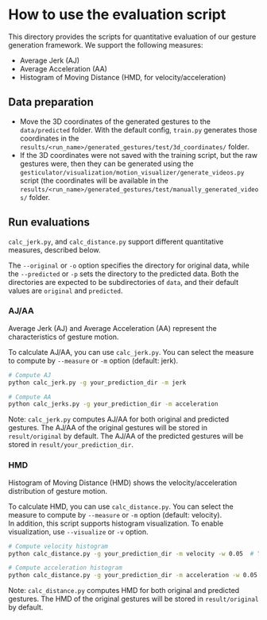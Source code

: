 # How to use the evaluation script

This directory provides the scripts for quantitative evaluation of our gesture generation framework. We support the following measures:
- Average Jerk (AJ)
- Average Acceleration (AA)
- Histogram of Moving Distance (HMD, for velocity/acceleration)

## Data preparation 
  - Move the 3D coordinates of the generated gestures to the `data/predicted` folder. With the default config, `train.py` generates those coordinates in the `results/<run_name>/generated_gestures/test/3d_coordinates/` folder.
  - If the 3D coordinates were not saved with the training script, but the raw gestures were, then they can be generated using the `gesticulator/visualization/motion_visualizer/generate_videos.py` script (the coordinates will be available in the `results/<run_name>/generated_gestures/test/manually_generated_videos/` folder. 

## Run evaluations

 `calc_jerk.py`, and `calc_distance.py` support different quantitative measures, described below.

The `--original` or `-o` option specifies the directory for original data, while the `--predicted` or `-p` sets the directory to the predicted data. Both the directories are expected to be subdirectories of `data`, and their default values are `original` and `predicted`.

### AJ/AA

Average Jerk (AJ) and Average Acceleration (AA) represent the characteristics of gesture motion.

To calculate AJ/AA, you can use `calc_jerk.py`.
You can select the measure to compute by `--measure` or `-m` option (default: jerk).

```sh
# Compute AJ
python calc_jerk.py -g your_prediction_dir -m jerk

# Compute AA
python calc_jerks.py -g your_prediction_dir -m acceleration
```

Note: `calc_jerk.py` computes AJ/AA for both original and predicted gestures. The AJ/AA of the original gestures will be stored in `result/original` by default. The AJ/AA of the predicted gestures will be stored in `result/your_prediction_dir`.

### HMD

Histogram of Moving Distance (HMD) shows the velocity/acceleration distribution of gesture motion.

To calculate HMD, you can use `calc_distance.py`.
You can select the measure to compute by `--measure` or `-m` option (default: velocity).  
In addition, this script supports histogram visualization. To enable visualization, use `--visualize` or `-v` option.

```sh
# Compute velocity histogram
python calc_distance.py -g your_prediction_dir -m velocity -w 0.05  # You can change the bin width of the histogram

# Compute acceleration histogram
python calc_distance.py -g your_prediction_dir -m acceleration -w 0.05
```

Note: `calc_distance.py` computes HMD for both original and predicted gestures. The HMD of the original gestures will be stored in `result/original` by default.
